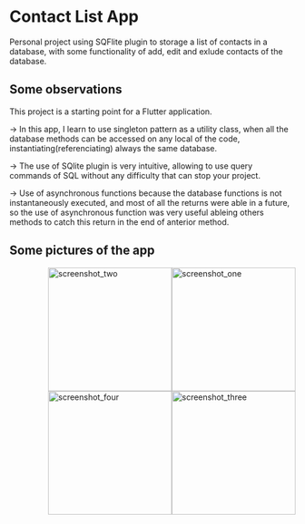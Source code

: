# Contact List App

Personal project using SQFlite plugin to storage a list of contacts in a database, with some functionality of add, edit and exlude contacts of the database.

## Some observations

This project is a starting point for a Flutter application.

→ In this app, I learn to use singleton pattern as a utility class, when all the database methods can be accessed on any local of the code, instantiating(referenciating) always the same database.

→ The use of SQlite plugin is very intuitive, allowing to use query commands of SQL without any difficulty that can stop your project.

→ Use of asynchronous functions because the database functions is not instantaneously executed, and most of all the returns were able in a future, so the use of asynchronous function was very useful ableing others methods to catch this return in the end of anterior method.

## Some pictures of the app

<div>

<img style="float: right;" src="https://user-images.githubusercontent.com/44711197/56095792-b8dc1280-5eb6-11e9-9239-d368516a8d4b.png" alt="screenshot_one" width="218"/>

<img style="float: right;" src="https://user-images.githubusercontent.com/44711197/56095793-b974a900-5eb6-11e9-89ca-8ddaf500b612.png" alt="screenshot_two" width="218"/>

<img style="float: right;" src="https://user-images.githubusercontent.com/44711197/56095794-b974a900-5eb6-11e9-894d-4d099f5d9140.png" alt="screenshot_three" width="218"/>

<img style="float: right;" src="https://user-images.githubusercontent.com/44711197/56095795-b974a900-5eb6-11e9-9fc5-2c71456cfd2e.png" alt="screenshot_four" width="218"/>

</div>


